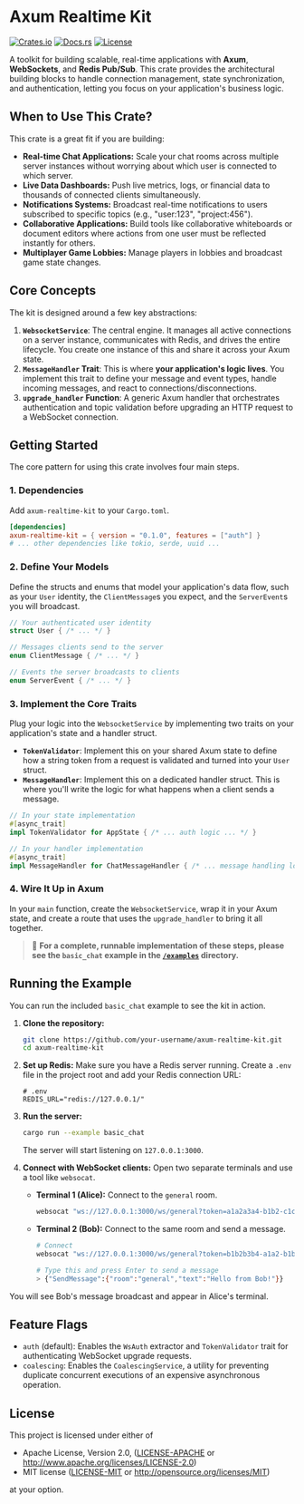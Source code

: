 # Axum Realtime Kit

[![Crates.io](https://img.shields.io/crates/v/axum-realtime-kit.svg)](https://crates.io/crates/axum-realtime-kit)
[![Docs.rs](https://docs.rs/axum-realtime-kit/badge.svg)](https://docs.rs/axum-realtime-kit)
[![License](https://img.shields.io/badge/license-MIT%2FApache--2.0-blue.svg)](./LICENSE)
<!-- [![Build Status](https://github.com/your-username/axum-realtime-kit/actions/workflows/ci.yml/badge.svg)](https://github.com/your-username/axum-realtime-kit/actions) -->

A toolkit for building scalable, real-time applications with **Axum**, **WebSockets**, and **Redis Pub/Sub**. This crate provides the architectural building blocks to handle connection management, state synchronization, and authentication, letting you focus on your application's business logic.

## When to Use This Crate?

This crate is a great fit if you are building:

-   **Real-time Chat Applications:** Scale your chat rooms across multiple server instances without worrying about which user is connected to which server.
-   **Live Data Dashboards:** Push live metrics, logs, or financial data to thousands of connected clients simultaneously.
-   **Notifications Systems:** Broadcast real-time notifications to users subscribed to specific topics (e.g., "user:123", "project:456").
-   **Collaborative Applications:** Build tools like collaborative whiteboards or document editors where actions from one user must be reflected instantly for others.
-   **Multiplayer Game Lobbies:** Manage players in lobbies and broadcast game state changes.

## Core Concepts

The kit is designed around a few key abstractions:

1.  **`WebsocketService`**: The central engine. It manages all active connections on a server instance, communicates with Redis, and drives the entire lifecycle. You create one instance of this and share it across your Axum state.
2.  **`MessageHandler` Trait**: This is where **your application's logic lives**. You implement this trait to define your message and event types, handle incoming messages, and react to connections/disconnections.
3.  **`upgrade_handler` Function**: A generic Axum handler that orchestrates authentication and topic validation before upgrading an HTTP request to a WebSocket connection.

## Getting Started

The core pattern for using this crate involves four main steps.

### 1. Dependencies

Add `axum-realtime-kit` to your `Cargo.toml`.

```toml
[dependencies]
axum-realtime-kit = { version = "0.1.0", features = ["auth"] }
# ... other dependencies like tokio, serde, uuid ...
```

### 2. Define Your Models

Define the structs and enums that model your application's data flow, such as your `User` identity, the `ClientMessage`s you expect, and the `ServerEvent`s you will broadcast.

```rust
// Your authenticated user identity
struct User { /* ... */ }

// Messages clients send to the server
enum ClientMessage { /* ... */ }

// Events the server broadcasts to clients
enum ServerEvent { /* ... */ }
```

### 3. Implement the Core Traits

Plug your logic into the `WebsocketService` by implementing two traits on your application's state and a handler struct.

-   **`TokenValidator`**: Implement this on your shared Axum state to define how a string token from a request is validated and turned into your `User` struct.
-   **`MessageHandler`**: Implement this on a dedicated handler struct. This is where you'll write the logic for what happens when a client sends a message.

```rust
// In your state implementation
#[async_trait]
impl TokenValidator for AppState { /* ... auth logic ... */ }

// In your handler implementation
#[async_trait]
impl MessageHandler for ChatMessageHandler { /* ... message handling logic ... */ }
```

### 4. Wire It Up in Axum

In your `main` function, create the `WebsocketService`, wrap it in your Axum state, and create a route that uses the `upgrade_handler` to bring it all together.

> 📝 **For a complete, runnable implementation of these steps, please see the `basic_chat` example in the [`/examples`](./examples) directory.**

## Running the Example

You can run the included `basic_chat` example to see the kit in action.

1.  **Clone the repository:**
    ```sh
    git clone https://github.com/your-username/axum-realtime-kit.git
    cd axum-realtime-kit
    ```

2.  **Set up Redis:**
    Make sure you have a Redis server running. Create a `.env` file in the project root and add your Redis connection URL:
    ```
    # .env
    REDIS_URL="redis://127.0.0.1/"
    ```

3.  **Run the server:**
    ```sh
    cargo run --example basic_chat
    ```
    The server will start listening on `127.0.0.1:3000`.

4.  **Connect with WebSocket clients:**
    Open two separate terminals and use a tool like `websocat`.

    -   **Terminal 1 (Alice):** Connect to the `general` room.
        ```sh
        websocat "ws://127.0.0.1:3000/ws/general?token=a1a2a3a4-b1b2-c1c2-d1d2-d3d4d5d6d7d8:alice"
        ```

    -   **Terminal 2 (Bob):** Connect to the same room and send a message.
        ```sh
        # Connect
        websocat "ws://127.0.0.1:3000/ws/general?token=b1b2b3b4-a1a2-b1b2-c1c2-c3c4c5c6c7c8:bob"
        
        # Type this and press Enter to send a message
        > {"SendMessage":{"room":"general","text":"Hello from Bob!"}}
        ```

You will see Bob's message broadcast and appear in Alice's terminal.

## Feature Flags

-   `auth` (default): Enables the `WsAuth` extractor and `TokenValidator` trait for authenticating WebSocket upgrade requests.
-   `coalescing`: Enables the `CoalescingService`, a utility for preventing duplicate concurrent executions of an expensive asynchronous operation.

## License

This project is licensed under either of

-   Apache License, Version 2.0, ([LICENSE-APACHE](LICENSE-APACHE) or <http://www.apache.org/licenses/LICENSE-2.0>)
-   MIT license ([LICENSE-MIT](LICENSE-MIT) or <http://opensource.org/licenses/MIT>)

at your option.